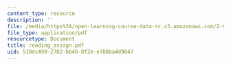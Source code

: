 ```yaml
---
content_type: resource
description: ''
file: /media/https%3A/open-learning-course-data-rc.s3.amazonaws.com/2-996-sailing-yacht-design-13-734-fall-2003/510dc4992782bb4b8f2ee788ba4d9047_reading_assign.pdf
file_type: application/pdf
resourcetype: Document
title: reading_assign.pdf
uid: 510dc499-2782-bb4b-8f2e-e788ba4d9047
---
```

